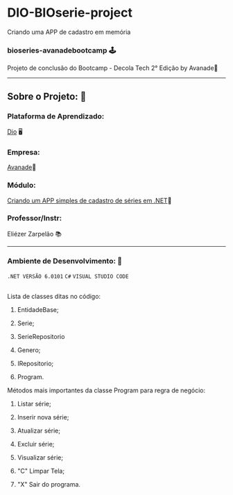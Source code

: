 # DIO-BIOserie-project
Criando uma APP de cadastro em memória

### bioseries-avanadebootcamp 🕹️
Projeto de conclusão do Bootcamp - Decola Tech 2° Edição by Avanade🍊

-------------------------------------------------------------------------------------
## Sobre o Projeto: 📍

### Plataforma de Aprendizado:
[Dio](http://web.dio.me/home) 🖥️

### Empresa:
[Avanade](https://www.avanade.com/pt-br/)🍊

### Módulo: 
[Criando um APP simples de cadastro de séries em .NET](https://web.dio.me/project/criando-um-app-de-cadastro-em-memoria-implementando-crud-de-series-em-net/learning/71b065a5-481e-4eb1-9a4a-31fe33afd6ca?back=/track/decola-tech-2a-edicao/)🍊

### Professor/Instr:
Eliézer Zarpelão 📚

-------------------------------------------------------------------------------------
### Ambiente de Desenvolvimento:  📍

`.NET VERSÃO 6.0101`    `C#`  `VISUAL STUDIO CODE`

##

Lista de classes ditas no código:

1. EntidadeBase;

2. Serie;

3. SerieRepositorio

4. Genero;

5. IRepositorio;

6. Program.

Métodos mais importantes da classe Program para regra de negócio:

1. Listar série;

2. Inserir nova série;

3. Atualizar série;

4. Excluir série;

5. Visualizar série;

6. "C" Limpar Tela;

7. "X" Sair do programa.
